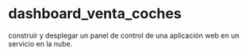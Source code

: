 # dashboard_venta_coches
construir y desplegar un panel de control de una aplicación web en un servicio en la nube.
